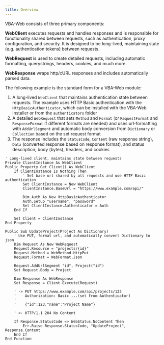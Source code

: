 ```yaml
---
title: Overview
---
```


VBA-Web consists of three primary components:

__WebClient__ executes requests and handles responses and is responsible for functionality shared between requests, such as authentication, proxy configuration, and security.
It is designed to be long-lived, maintaining state (e.g. authentication tokens) between requests.

__WebRequest__ is used to create detailed requests, including automatic formatting, querystrings, headers, cookies, and much more.

__WebResponse__ wraps http/cURL responses and includes automatically parsed data.

The following example is the standard form for a VBA-Web module:

1. A long-lived `WebClient` that maintains authentication state between requests. The example uses HTTP Basic authentication with the `HttpBasicAuthenticator`, which can be installed with the VBA-Web installer or from the `authenticators` folder
2. A detailed `WebRequest` that sets `Method` and `Format` (or `RequestFormat` and `ResponseFormat` if different formats are needed) and uses url-formatting with `AddUrlSegment` and automatic body conversion from `Dictionary` or `Collection` based on the set request format
3. The response includes the `StatusCode`, `Content` (raw response string), `Data` (converted response based on response format), and status description, body (bytes), headers, and cookies

```VB.net
' Long-lived client, maintains state between requests
Private ClientInstance As WebClient
Public Property Get Client() As WebClient
    If ClientInstance Is Nothing Then
        ' Set base url shared by all requests and use HTTP Basic authentication
        Set ClientInstance = New WebClient
        ClientInstance.BaseUrl = "https://www.example.com/api/"

        Dim Auth As New HttpBasicAuthenticator
        Auth.Setup "username", "password"
        Set ClientInstance.Authenticator = Auth
    End If

    Set Client = ClientInstance
End Property

Public Sub UpdateProject(Project As Dictionary)
    ' Use PUT, format url, and automatically convert Dictionary to json
    Dim Request As New WebRequest
    Request.Resource = "projects/{id}"
    Request.Method = WebMethod.HttpPut
    Request.Format = WebFormat.Json

    Request.AddUrlSegment "id", Project("id")
    Set Request.Body = Project

    Dim Response As WebResponse
    Set Response = Client.Execute(Request)

    ' -> PUT https://www.example.com/api/projects/123
    '    Authorization: Basic ...(set from Authenticator)
    '
    '    {"id":123,"name":"Project Name"}

    ' <- HTTP/1.1 204 No Content

    If Response.StatusCode <> WebStatus.NoContent Then
        Err.Raise Response.StatusCode, "UpdateProject", Response.Content
    End If
End Function
```
